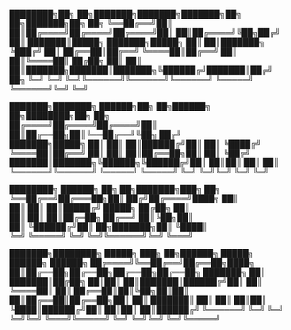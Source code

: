 ████████╗██╗  ██╗███████╗███████╗███████╗██╗   ██╗███████╗██╗  ██╗
╚══██╔══╝██║  ██║██╔════╝██╔════╝██╔════╝██║   ██║██╔════╝╚██╗██╔╝
   ██║   ███████║█████╗  ███████╗█████╗  ██║   ██║███████╗ ╚███╔╝ 
   ██║   ██╔══██║██╔══╝  ╚════██║██╔══╝  ██║   ██║╚════██║ ██╔██╗ 
   ██║   ██║  ██║███████╗███████║███████╗╚██████╔╝███████║██╔╝ ██╗
   ╚═╝   ╚═╝  ╚═╝╚══════╝╚══════╝╚══════╝ ╚═════╝ ╚══════╝╚═╝  ╚═╝
                                                                  

███████╗███████╗ ██████╗██╗   ██╗██████╗ ██╗████████╗██╗   ██╗     
██╔════╝██╔════╝██╔════╝██║   ██║██╔══██╗██║╚══██╔══╝╚██╗ ██╔╝     
███████╗█████╗  ██║     ██║   ██║██████╔╝██║   ██║    ╚████╔╝      
╚════██║██╔══╝  ██║     ██║   ██║██╔══██╗██║   ██║     ╚██╔╝       
███████║███████╗╚██████╗╚██████╔╝██║  ██║██║   ██║      ██║        
╚══════╝╚══════╝ ╚═════╝ ╚═════╝ ╚═╝  ╚═╝╚═╝   ╚═╝      ╚═╝        
                                                                   
████████╗ ██████╗ ██╗  ██╗███████╗███╗   ██╗                       
╚══██╔══╝██╔═══██╗██║ ██╔╝██╔════╝████╗  ██║                       
   ██║   ██║   ██║█████╔╝ █████╗  ██╔██╗ ██║                       
   ██║   ██║   ██║██╔═██╗ ██╔══╝  ██║╚██╗██║                       
   ██║   ╚██████╔╝██║  ██╗███████╗██║ ╚████║                       
   ╚═╝    ╚═════╝ ╚═╝  ╚═╝╚══════╝╚═╝  ╚═══╝                       
                                                                   
███████╗████████╗ █████╗ ███╗   ██╗██████╗  █████╗ ██████╗ ██████╗ 
██╔════╝╚══██╔══╝██╔══██╗████╗  ██║██╔══██╗██╔══██╗██╔══██╗██╔══██╗
███████╗   ██║   ███████║██╔██╗ ██║██║  ██║███████║██████╔╝██║  ██║
╚════██║   ██║   ██╔══██║██║╚██╗██║██║  ██║██╔══██║██╔══██╗██║  ██║
███████║   ██║   ██║  ██║██║ ╚████║██████╔╝██║  ██║██║  ██║██████╔╝
╚══════╝   ╚═╝   ╚═╝  ╚═╝╚═╝  ╚═══╝╚═════╝ ╚═╝  ╚═╝╚═╝  ╚═╝╚═════╝ 
                                                                   